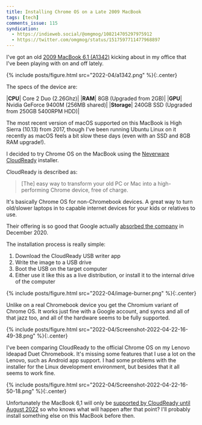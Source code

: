 ```yaml
---
title: Installing Chrome OS on a Late 2009 MacBook
tags: [tech]
comments_issue: 115
syndication:
  - https://indieweb.social/@omgmog/108214705297975912
  - https://twitter.com/omgmog/status/1517597711477968897
---
```


I've got an old [2009 MacBook 6,1 (A1342)](https://everymac.com/systems/apple/macbook/specs/macbook-core-2-duo-2.26-white-13-polycarbonate-unibody-late-2009-specs.html) kicking about in my office that I've been playing with on and off lately.

<!-- more -->

{% include posts/figure.html src="2022-04/a1342.png" %}{:.center}

The specs of the device are:

|**CPU**| Core 2 Duo (2.26Ghz)|
|**RAM**| 8GB (Upgraded from 2GB)|
|**GPU**| Nvidia GeForce 9400M (256MB shared)|
|**Storage**| 240GB SSD (Upgraded from 250GB 5400RPM HDD)|

The most recent version of macOS supported on this MacBook is High Sierra (10.13) from 2017, though I've been running Ubuntu Linux on it recently as macOS feels a bit slow these days (even with an SSD and 8GB RAM upgrade!).

I decided to try Chrome OS on the MacBook using the [Neverware CloudReady](https://www.neverware.com/freedownload#intro-text) installer.

CloudReady is described as:

> [The] easy way to transform your old PC or Mac into a high-performing Chrome device, free of charge.

It's basically Chrome OS for non-Chromebook devices. A great way to turn old/slower laptops in to capable internet devices for your kids or relatives to use.

Their offering is so good that Google actually [absorbed the company](https://cloudreadykb.neverware.com/s/article/Neverware-is-now-part-of-Google-FAQ) in December 2020.

The installation process is really simple:

1. Download the CloudReady USB writer app
2. Write the image to a USB drive
3. Boot the USB on the target computer
4. Either use it like this as a live distribution, or install it to the internal drive of the computer

{% include posts/figure.html src="2022-04/image-burner.png" %}{:.center}

Unlike on a real Chromebook device you get the Chromium variant of Chrome OS. It works just fine with a Google account, and syncs and all of that jazz too, and all of the hardware seems to be fully supported.

{% include posts/figure.html src="2022-04/Screenshot-2022-04-22-16-49-38.png" %}{:.center}

I've been comparing CloudReady to the official Chrome OS on my Lenovo Ideapad Duet Chromebook. It's missing some features that I use a lot on the Lenovo, such as Android app support. I had some problems with the installer for the  Linux development environment, but besides that it all seems to work fine.

{% include posts/figure.html src="2022-04/Screenshot-2022-04-22-16-50-18.png" %}{:.center}

Unfortunately the MacBook 6,1 will only be [supported by CloudReady until August 2022](https://cloudreadykb.neverware.com/s/article/Reference-List-of-Decertified-Models) so who knows what will happen after that point? I'll probably install something else on this MacBook before then.
